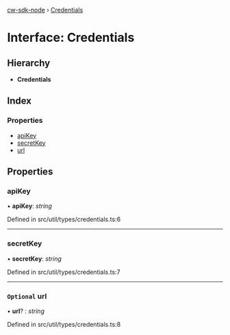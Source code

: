 [cw-sdk-node](../README.md) › [Credentials](credentials.md)

# Interface: Credentials

## Hierarchy

* **Credentials**

## Index

### Properties

* [apiKey](credentials.md#apikey)
* [secretKey](credentials.md#secretkey)
* [url](credentials.md#optional-url)

## Properties

###  apiKey

• **apiKey**: *string*

Defined in src/util/types/credentials.ts:6

___

###  secretKey

• **secretKey**: *string*

Defined in src/util/types/credentials.ts:7

___

### `Optional` url

• **url**? : *string*

Defined in src/util/types/credentials.ts:8
